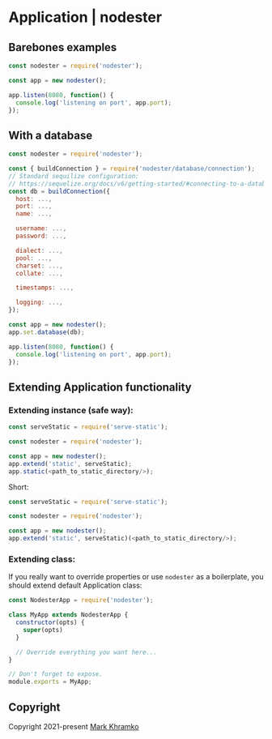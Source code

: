 # Application | nodester

## Barebones examples

```js
const nodester = require('nodester');

const app = new nodester();

app.listen(8080, function() {
  console.log('listening on port', app.port);
});
```

## With a database

```js
const nodester = require('nodester');

const { buildConnection } = require('nodester/database/connection');
// Standard sequilize configuration:
// https://sequelize.org/docs/v6/getting-started/#connecting-to-a-database
const db = buildConnection({
  host: ...,
  port: ...,
  name: ...,

  username: ...,
  password: ...,

  dialect: ...,
  pool: ...,
  charset: ...,
  collate: ...,

  timestamps: ...,

  logging: ...,
});

const app = new nodester();
app.set.database(db);

app.listen(8080, function() {
  console.log('listening on port', app.port);
});
```


## Extending Application functionality


### Extending instance (safe way):

```js
const serveStatic = require('serve-static');

const nodester = require('nodester');

const app = new nodester();
app.extend('static', serveStatic);
app.static(<path_to_static_directory/>);
```

Short:
```js
const serveStatic = require('serve-static');

const nodester = require('nodester');

const app = new nodester();
app.extend('static', serveStatic)(<path_to_static_directory/>);
```


### Extending class:

If you really want to override properties or use `nodester` as a boilerplate, you should extend default Application class:

```js
const NodesterApp = require('nodester');

class MyApp extends NodesterApp {
  constructor(opts) {
    super(opts)
  }

  // Override everything you want here...
}

// Don't forget to expose.
module.exports = MyApp;
```

## Copyright
Copyright 2021-present [Mark Khramko](https://github.com/MarkKhramko)

